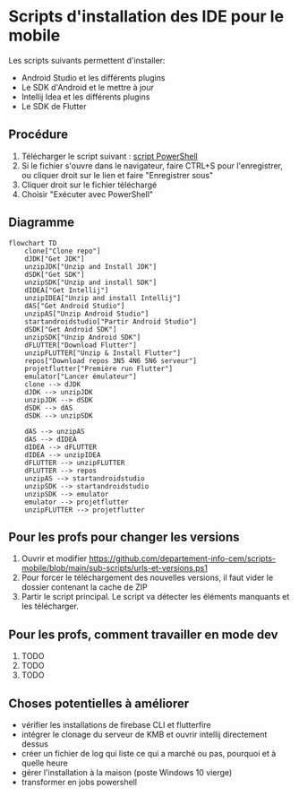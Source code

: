# Scripts d'installation des IDE pour le mobile

Les scripts suivants permettent d'installer:
- Android Studio et les différents plugins
- Le SDK d'Android et le mettre à jour
- Intellij Idea et les différents plugins
- Le SDK de Flutter

## Procédure

1. Télécharger le script suivant : [script PowerShell](https://raw.githubusercontent.com/departement-info-cem/scripts-mobile/main/installation-mobile.ps1 "download")
2. Si le fichier s'ouvre dans le navigateur, faire CTRL+S pour l'enregistrer, ou cliquer droit sur le lien et faire "Enregistrer sous"
3. Cliquer droit sur le fichier téléchargé
4. Choisir "Exécuter avec PowerShell"

## Diagramme
```mermaid
flowchart TD
    clone["Clone repo"]
    dJDK["Get JDK"]
    unzipJDK["Unzip and Install JDK"]
    dSDK["Get SDK"]
    unzipSDK["Unzip and install SDK"]
    dIDEA["Get Intellij"]
    unzipIDEA["Unzip and install Intellij"]
    dAS["Get Android Studio"]
    unzipAS["Unzip Android Studio"]
    startandroidstudio["Partir Android Studio"]
    dSDK["Get Android SDK"]
    unzipSDK["Unzip Android SDK"]
    dFLUTTER["Download Flutter"]
    unzipFLUTTER["Unzip & Install Flutter"]
    repos["Download repos 3N5 4N6 5N6 serveur"]
    projetflutter["Première run Flutter"]
    emulator["Lancer émulateur"]
    clone --> dJDK
    dJDK --> unzipJDK
    unzipJDK --> dSDK
    dSDK --> dAS
    dSDK --> unzipSDK

    dAS --> unzipAS
    dAS --> dIDEA
    dIDEA --> dFLUTTER
    dIDEA --> unzipIDEA
    dFLUTTER --> unzipFLUTTER
    dFLUTTER --> repos
    unzipAS --> startandroidstudio
    unzipSDK --> startandroidstudio
    unzipSDK --> emulator
    emulator --> projetflutter
    unzipFLUTTER --> projetflutter
```

## Pour les profs pour changer les versions
1. Ouvrir et modifier https://github.com/departement-info-cem/scripts-mobile/blob/main/sub-scripts/urls-et-versions.ps1
2. Pour forcer le téléchargement des nouvelles versions, il faut vider le dossier contenant la cache de ZIP
3. Partir le script principal. Le script va détecter les éléments manquants et les télécharger.

## Pour les profs, comment travailler en mode dev
1. TODO
2. TODO
3. TODO

## Choses potentielles à améliorer
- vérifier les installations de firebase CLI et flutterfire
- intégrer le clonage du serveur de KMB et ouvrir intellij directement dessus
- créer un fichier de log qui liste ce qui a marché ou pas, pourquoi et à quelle heure
- gérer l'installation à la maison (poste Windows 10 vierge)
- transformer en jobs powershell

